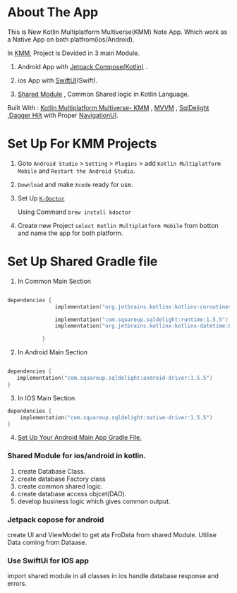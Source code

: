 # About The App

This is New Kotlin Multiplatform Multiverse(KMM) Note App. Which work as a Native App on both
platfrom(ios/Android).

In [KMM](https://kotlinlang.org/docs/multiplatform-mobile-getting-started.html), Project is Devided
in 3 main Module.

1. Android App
   with [Jetpack Compose(Kotlin)](https://developer.android.com/jetpack/compose/tutorial?gclid=Cj0KCQjwxMmhBhDJARIsANFGOStPh7YOhBtFQyU3ILofDIjPxYDfbZmn59vEFwi9er06EG8tu9WryIwaAnDhEALw_wcB&gclsrc=aw.ds)
   .

2. ios App with [SwiftUI](https://developer.apple.com/tutorials/swiftui)(Swift).

3. [Shared Module](https://kotlinlang.org/docs/multiplatform-mobile-understand-project-structure.html#shared-module)
   , Common Shared logic in Kotlin Language.

Built
With : [Kotlin Multiplatform Multiverse- KMM](https://kotlinlang.org/docs/multiplatform-mobile-getting-started.html)
,
[MVVM](https://developer.android.com/topic/libraries/architecture/viewmodel?gclid=CjwKCAjw5dqgBhBNEiwA7PryaEGGNXBuF_269i5vAml9SedixRgYXYfktdB8NOZm__qJWmdN6hpUahoC2IQQAvD_BwE&gclsrc=aw.ds#kotlin_1)
,
[SqlDelight](https://kotlinlang.org/docs/multiplatform-mobile-ktor-sqldelight.html)
,[Dagger Hilt](https://developer.android.com/training/dependency-injection/hilt-android) with
Proper [NavigationUI](https://developer.android.com/guide/navigation/navigation-getting-started).

# Set Up For KMM Projects

1. Goto `Android Studio` > `Setting` > `Plugins` > add `Kotlin Multiplatform Mobile`
   and `Restart the Android Studio`.
2. `Download` and make `Xcode` ready for use.
3. Set
   Up [`K-Doctor`](https://kotlinlang.org/docs/multiplatform-mobile-setup.html#check-your-environment)

   Using Command `brew install kdoctor`

4. Create new Project `select Kotlin Multiplatform Mobile` from botton and name the app for both
   platform.

# Set Up Shared Gradle file

1. In Common Main Section

 ```kotlin 

dependencies {
                implementation("org.jetbrains.kotlinx:kotlinx-coroutines-core:1.6.4")

                implementation("com.squareup.sqldelight:runtime:1.5.5")
                implementation("org.jetbrains.kotlinx:kotlinx-datetime:0.4.0")

            }
 ```

2. In Android Main Section

 ```kotlin

dependencies {
    implementation("com.squareup.sqldelight:android-driver:1.5.5")
}

```

3. In IOS Main Section

```kotlin
dependencies {
    implementation("com.squareup.sqldelight:native-driver:1.5.5")
}
```

4. [Set Up Your Android Main App Gradle File.](androidApp/build.gradle.kts)

### Shared Module for ios/android in kotlin.

1. create Database Class.
2. create database Factory class
3. create common shared logic.
4. create database access objcet(DAO).
5. develop business logic which gives common output.

### Jetpack copose for android

create UI and ViewModel to get ata FroData from shared Module.
Utilise Data coming from Dataase.

### Use SwiftUi for IOS app

import shared module in all classes in ios
handle database response and errors.


             

